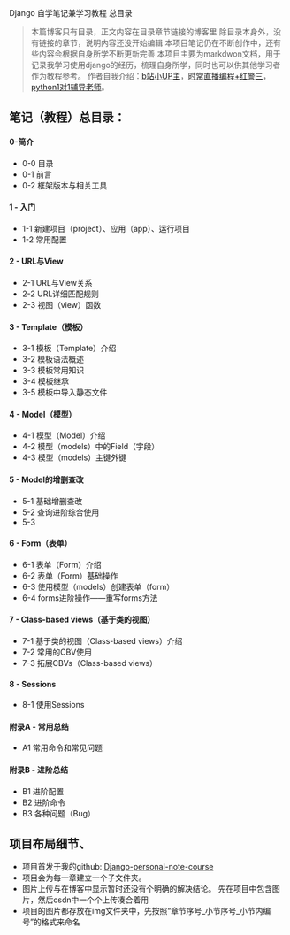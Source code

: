 Django 自学笔记兼学习教程 总目录

> 本篇博客只有目录，正文内容在目录章节链接的博客里
> 除目录本身外，没有链接的章节，说明内容还没开始编辑
> 本项目笔记仍在不断创作中，还有些内容会根据自身所学不断更新完善
> 本项目主要为markdwon文档，用于记录我学习使用django的经历，梳理自身所学，同时也可以供其他学习者作为教程参考。
> 作者自我介绍：[b站小UP主](https://space.bilibili.com/149259132)，[时常直播编程+红警三](https://live.bilibili.com/13337214)，[python1对1辅导老师](https://www.bilibili.com/read/cv8288962)。


## 笔记（教程）总目录：
#### 0-简介
- 0-0 目录
- 0-1 前言
- 0-2 框架版本与相关工具
#### 1 - 入门
- 1-1 新建项目（project）、应用（app）、运行项目
- 1-2 常用配置

#### 2 - URL与View
- 2-1 URL与View关系
- 2-2 URL详细匹配规则
- 2-3 视图（view）函数
#### 3 - Template（模板）
- 3-1 模板（Template）介绍
- 3-2 模板语法概述
- 3-3 模板常用知识
- 3-4 模板继承
- 3-5 模板中导入静态文件

#### 4 - Model（模型）
- 4-1 模型（Model）介绍
- 4-2 模型（models）中的Field（字段）
- 4-3 模型（models）主键外键

#### 5 - Model的增删查改
- 5-1 基础增删查改
- 5-2 查询进阶综合使用
- 5-3

#### 6 - Form（表单）
- 6-1 表单（Form）介绍
- 6-2 表单（Form）基础操作
- 6-3 使用模型（models）创建表单（form）
- 6-4 forms进阶操作——重写forms方法

#### 7 - Class-based views（基于类的视图）
- 7-1 基于类的视图（Class-based views）介绍
- 7-2 常用的CBV使用
- 7-3 拓展CBVs（Class-based views）
#### 8 - Sessions
- 8-1 使用Sessions

#### 附录A - 常用总结
- A1 常用命令和常见问题
#### 附录B - 进阶总结
- B1 进阶配置
- B2 进阶命令
- B3 各种问题（Bug）

## 项目布局细节、
- 项目首发于我的github: [Django-personal-note-course](https://github.com/BigShuang/Django-personal-note-course)
- 项目会为每一章建立一个子文件夹。
- 图片上传与在博客中显示暂时还没有个明确的解决结论。
先在项目中包含图片，然后csdn中一个个上传凑合着用
- 项目的图片都存放在img文件夹中，先按照“章节序号_小节序号_小节内编号”的格式来命名
